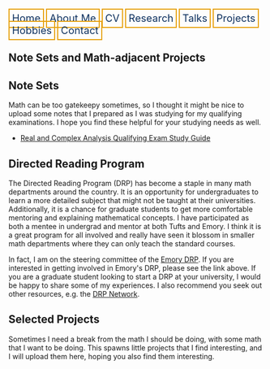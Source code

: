 <html lang="en-US">
<head>
<style>
th, td {
  border-style: none;

body {
  margin: 0;
  font-family: Arial, Helvetica, sans-serif;
}

.topnav {
  overflow: hidden;
  background-color: #333;
}

.topnav a {
  float: left;
  color: #0E315F;
  border:2px solid #E69F0A;
  text-align: center;
  padding: 20px 24px;
  text-decoration: none;
  font-size: 17px;
}

.topnav a:hover {
  background-color: #ddd;
  color: black;
}

.topnav a.active {
  background-color: #04AA6D;
  color: white;
}
}
</style>
</head>
<body>
 
  
 <div class= "topnav">
  <a style = "color: #0E315F; font-size: 20px; border: 2px solid #E69F0A; padding: 5px; text-decoration: none;" href="mtscott.github.io/index.md">Home</a>
  <a style = "color: #0E315F; font-size: 20px; border: 2px solid #E69F0A; padding: 5px; text-decoration: none;" href="/about.html">About Me</a>
  <a style = "color: #0E315F; font-size: 20px; border: 2px solid #E69F0A; padding: 5px; text-decoration: none;" href="/vita.html">CV</a>
  <a style = "color: #0E315F; font-size: 20px; border: 2px solid #E69F0A; padding: 5px; text-decoration: none;" href="/research.html">Research</a>
  <a style = "color: #0E315F; font-size: 20px; border: 2px solid #E69F0A; padding: 5px; text-decoration: none;" href="/talks.html">Talks</a>
  <a style = "color: #0E315F; font-size: 20px; border: 2px solid #E69F0A; padding: 5px; text-decoration: none;" href="/projects.html">Projects</a>
  <a style = "color: #0E315F; font-size: 20px; border: 2px solid #E69F0A; padding: 5px; text-decoration: none;" href="/hobbies.html">Hobbies</a>
  <a style = "color: #0E315F; font-size: 20px; border: 2px solid #E69F0A; padding: 5px; text-decoration: none;" href="/contact.html">Contact</a>
 </div>

<section>
     <h1>Note Sets and Math-adjacent Projects</h1>
    <article>
      <h2>Note Sets</h2>
      <p>Math can be too gatekeepy sometimes, so I thought it might be nice to upload some notes that I prepared as I was studying for my qualifying examinations. I hope you find these helpful for your studying needs as well. </p>
      <ul> 
        <li><a  href = "files/AnalysisQualStudyGuide.pdf" target="_blank"> Real and Complex Analysis Qualifying Exam Study Guide </a></li>
      </ul> 
    </article>
    <article>
      <h2>Directed Reading Program</h2>
      <p> The Directed Reading Program (DRP) has become a staple in many math departments around the country. It is an opportunity for undergraduates to learn a more detailed subject that might not be taught at their universities. Additionally, it is a chance for graduate students to get more comfortable mentoring and explaining mathematical concepts. I have participated as both a mentee in undergrad and mentor at both Tufts and Emory. I think it is a great program for all involved and really have seen it blossom in smaller math departments where they can only teach the standard courses.</p>
    <p>In fact, I am on the steering committee of the <a href = "https://www.math.emory.edu/~drp/">Emory DRP</a>. If you are interested in getting involved in Emory's DRP, please see the link above. If you are a graduate student looking to start a DRP at your university, I would be happy to share some of my experiences. I also recommend you seek out other resources, e.g. the <a href = "https://sites.google.com/view/drp-network/">DRP Network</a>. </p>
    </article>
    <article>
      <h2>Selected Projects</h2>
      <p>Sometimes I need a break from the math I should be doing, with some math that I want to be doing. This spawns little projects that I find interesting, and I will upload them here, hoping you also find them interesting.</p>
    </article>
  
  </section>

</body>
</html>
